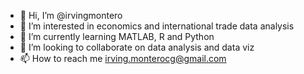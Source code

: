 - 👋 Hi, I’m @irvingmontero
- 👀 I’m interested in economics and international trade data analysis 
- 🌱 I’m currently learning MATLAB, R and Python
- 💞️ I’m looking to collaborate on data analysis and data viz
- 📫 How to reach me irving.monterocg@gmail.com

<!---
irvingmontero/irvingmontero is a ✨ special ✨ repository because its `README.md` (this file) appears on your GitHub profile.
You can click the Preview link to take a look at your changes.
--->
